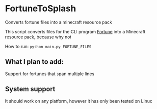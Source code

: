 # FortuneToSplash

Converts fortune files into a minecraft resource pack

This script converts files for the CLI program [Fortune](https://github.com/shlomif/fortune-mod) into a Minecraft resource pack, because why not

How to run: `python main.py FORTUNE_FILES`


## What I plan to add:

Support for fortunes that span multiple lines

## System support

It should work on any platform, however it has only been tested on Linux
